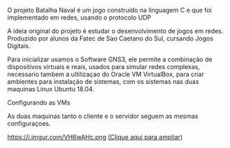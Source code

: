 O projeto Batalha Naval é um jogo construído na linguagem C e que foi implementado em redes, usando o protocolo UDP

A ideia original do projeto é estudar o desenvolvimento de jogos em redes. 
Produzido por alunos da Fatec de Sao Caetano do Sul, cursando Jogos Digitais.

Para inicializar usamos o Software GNS3, 
ele permite a combinação de dispositivos virtuais e reais, usados ​​para simular redes complexas, necessario tambem a ultilizaçao 
do Oracle VM VirtualBox, para criar ambientes para instalação de sistemas, com os sistemas nas duas maquinas Linux Ubuntu 18.04.

Configurando as VMs

As duas maquinas tanto o cliente e o servidor seguem as mesmas configuraçoes.

https://i.imgur.com/VH6wAHc.png
<a href="https://i.imgur.com/VH6wAHc.png"> (Clique aqui para ampliar)</a>
